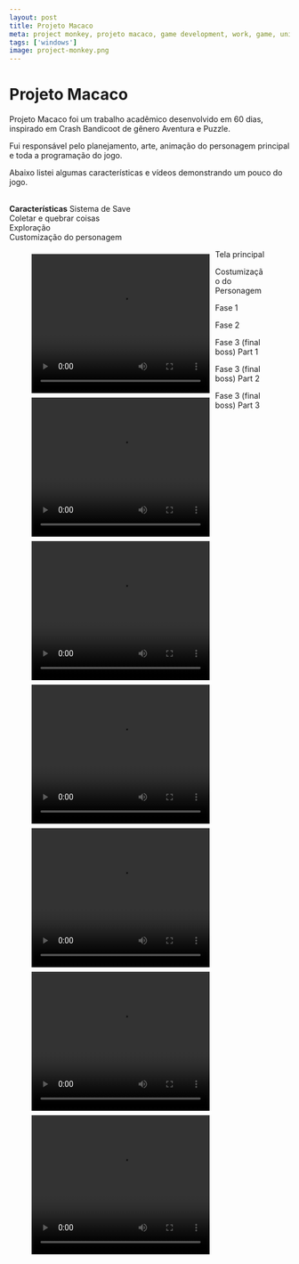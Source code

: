 ```yaml
---
layout: post
title: Projeto Macaco
meta: project monkey, projeto macaco, game development, work, game, unity
tags: ['windows']
image: project-monkey.png
---
```


# Projeto Macaco #

<p>Projeto Macaco foi um trabalho acadêmico desenvolvido em 60 dias, inspirado em Crash Bandicoot de gênero Aventura e Puzzle.<br>

Fui responsável pelo planejamento, arte, animação do personagem principal e toda a programação do jogo.<br>

Abaixo listei algumas características e vídeos demonstrando um pouco do jogo.<br><br>

**Características**
Sistema de Save<br>
Coletar e quebrar coisas<br>
Exploração<br>
Customização do personagem<br>


<figure>
    <video width="320" height="250" style="float:left;margin: 8px 10px 0 0" controls>
      <source src="http://yuriwithowsky.github.io/video/MAinScene.mp4" type="video/mp4">
    </video>
    <figcaption>Tela principal</figcaption>
</figure>

<figure>
    <video width="320" height="250" style="float:left;margin: 8px 10px 0 0" controls>
      <source src="http://yuriwithowsky.github.io/video/CustomScene.mp4" type="video/mp4">
    </video>
      <figcaption>Costumização do Personagem</figcaption>
</figure>

<figure>
    <video width="320" height="250" style="float:left;margin: 8px 10px 0 0" controls>
      <source src="http://yuriwithowsky.github.io/video/Fase1Scene.mp4" type="video/mp4">
    </video>
  <figcaption>Fase 1</figcaption>
</figure>

<figure>
    <video width="320" height="250" style="float:left;margin: 8px 10px 0 0" controls>
      <source src="http://yuriwithowsky.github.io/video/Fase2Scene.mp4" type="video/mp4">
    </video>
  <figcaption>Fase 2</figcaption>
</figure>

<figure>
    <video width="320" height="250" style="float:left;margin: 8px 10px 0 0" controls>
      <source src="http://yuriwithowsky.github.io/video/Fase3pt1.mp4" type="video/mp4">
    </video>
  <figcaption>Fase 3 (final boss) Part 1</figcaption>
</figure>

<figure>
    <video width="320" height="250" style="float:left;margin: 8px 10px 0 0" controls>
      <source src="http://yuriwithowsky.github.io/video/Fase3pt2.mp4" type="video/mp4">
    </video>
  <figcaption>Fase 3 (final boss) Part 2</figcaption>
</figure>

<figure>
    <video width="320" height="250" style="float:left;margin: 8px 10px 0 0" controls>
      <source src="http://yuriwithowsky.github.io/video/Fase3pt3.mp4" type="video/mp4">
    </video>
  <figcaption>Fase 3 (final boss) Part 3</figcaption>
</figure>
</p>
